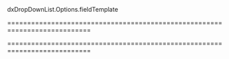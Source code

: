 <!--id-->dxDropDownList.Options.fieldTemplate<!--/id-->
===========================================================================
<!--hidden--><!--/hidden-->
===========================================================================

